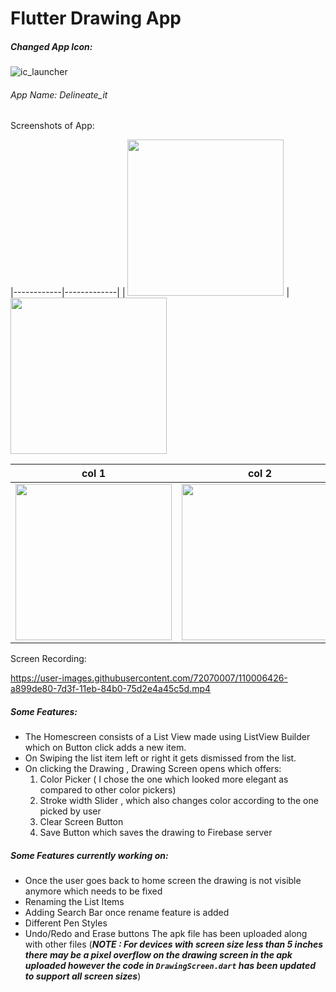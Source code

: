 # Flutter Drawing App 
##### Changed App Icon:


![ic_launcher](https://user-images.githubusercontent.com/72070007/110005718-d03c7700-7d3e-11eb-8940-dfee0fa15c58.png)

###### App Name: Delineate_it

Screenshots of App: 


|------------|-------------|
| <img src="https://user-images.githubusercontent.com/72070007/110010001-cbc68d00-7d43-11eb-8b87-544caec5d31d.jpeg" width="250"> | <img src="https://user-images.githubusercontent.com/72070007/110010009-ce28e700-7d43-11eb-9966-2cd4dca1d524.jpeg" width="250"> 


| col 1      | col 2      |
|------------|-------------|
| <img src="https://user-images.githubusercontent.com/72070007/110010026-d3863180-7d43-11eb-972e-f43ec9bfe214.jpeg" width="250"> | <img src="https://user-images.githubusercontent.com/72070007/110010036-d719b880-7d43-11eb-8aac-fcb6fca2e384.jpeg" width="250"> 






Screen Recording: 

https://user-images.githubusercontent.com/72070007/110006426-a899de80-7d3f-11eb-84b0-75d2e4a45c5d.mp4

##### Some Features:
- The Homescreen consists of a List View made using ListView Builder which on Button click adds a new item.
- On Swiping the list item left or right it gets dismissed from the list.
- On clicking the Drawing , Drawing Screen opens which offers:
  1. Color Picker ( I chose the one which looked more elegant as compared to other color pickers)
  2. Stroke width Slider , which also changes color according to the one picked by user
  3. Clear Screen Button
  4. Save Button which saves the drawing to Firebase server

##### Some Features currently working on:
- Once the user goes back to home screen the drawing is not visible anymore which needs to be fixed
- Renaming the List Items
- Adding Search Bar once rename feature is added
- Different Pen Styles
- Undo/Redo and Erase buttons
The apk file has been uploaded along with other files (***NOTE : For devices with screen size less than 5 inches there may be a pixel overflow on the drawing screen in the apk uploaded however the code in ```DrawingScreen.dart``` has been updated to support all screen sizes***)

